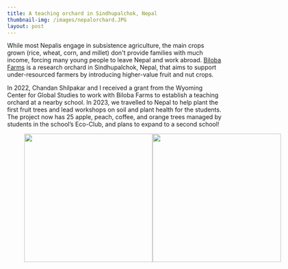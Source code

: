 ```yaml
---
title: A teaching orchard in Sindhupalchok, Nepal
thumbnail-img: /images/nepalorchard.JPG
layout: post
---
```


While most Nepalis engage in subsistence agriculture, the main crops grown (rice, wheat, corn, and millet) don't provide families with much income, forcing many young people to leave Nepal and work abroad. [Biloba Farms](https://bilobaorganic.org/) is a research orchard in Sindhupalchok, Nepal, that aims to support under-resourced farmers by introducing higher-value fruit and nut crops.

In 2022, Chandan Shilpakar and I received a grant from the Wyoming Center for Global Studies to work with Biloba Farms to establish a teaching orchard at a nearby school. In 2023, we travelled to Nepal to help plant the first fruit trees and lead workshops on soil and plant health for the students. The project now has 25 apple, peach, coffee, and orange trees managed by students in the school’s Eco-Club, and plans to expand to a second school!

<figure class="half" style="display:flex">
    <img style="width:300px" src="/images/nepal7.jpg">
    <img style="width:300px" src="/images/nepal1.jpg">
</figure>